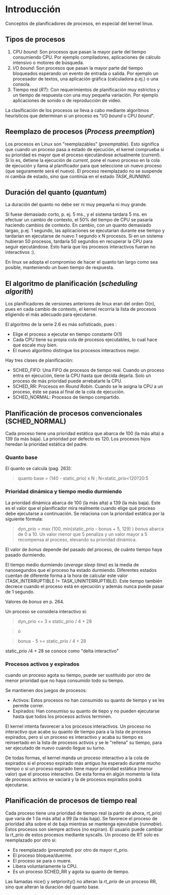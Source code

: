 # Introducción #

Conceptos de planificadores de procesos, en especial del kernel linux.


## Tipos de procesos ##

  1. CPU _bound_: Son procesos que pasan la mayor parte del tiempo consumiendo CPU. Por ejemplo compiladores, aplicaciones de cálculo intensivo o motores de búsqueda.
  1. I/O _bound_: Son procesos que pasan la mayor parte del tiempo bloqueados esperando un evento de entrada o salida. Por ejemplo un procesador de textos, una aplicación gráfica (calculadora p.ej.) o una consola.
  1. Tiempo real (_RT_): Con requerimientos de planificación muy estrictos y un tiempo de respuesta con una muy pequeña variación. Por ejemplo aplicaciones de sonido o de reproducción de vídeo.

La clasificación de los procesos se lleva a cabo mediante algoritmos heurísticos que determinan si un proceso es "I/O _bound_ o CPU _bound_".

## Reemplazo de procesos (_Process preemption_) ##

Los procesos en Linux son "reemplazables" (_preemptable_). Esto significa que cuando un proceso pasa a estado de ejecución, el kernel comprueba si su prioridad es mayor que el proceso ejecutándose actualmente (_current_). Si lo es, detiene la ejecución de _current_, pone el nuevo proceso en la cola de ejecución y llama al planificador para que seleccione un nuevo proceso (que seguramente será el nuevo). El proceso reemplazado no se suspende ni cambia de estado, sino que continúa en el estado _TASK\_RUNNING_.

## Duración del quanto (_quantum_) ##

La duración del quanto no debe ser ni muy pequeña ni muy grande.

Si fuese demasiado corto, p. ej. 5 ms., y el sistema tardara 5 ms. en efectuar un cambio de contexto, el 50% del tiempo de CPU se pasaría haciendo cambios de contexto.
En cambio, con un quanto demasiado largao, p.ej. 1 segundo, las aplicaciones se ejecutarían durante ese tiempo y tardarían en ejecutarse de nuevo 1 segundo x N procesos. Si en un sistema hubieran 50 procesos, tardaría 50 segundos en recuperar la CPU para seguir ejecutándose. Esto haría que los procesos interactivos fueran no interactivos :).

En linux se adopta el compromiso de hacer el quanto tan largo como sea posible, manteniendo un buen tiempo de respuesta.

## El algoritmo de planificación (_scheduling algorith_) ##

Los planificadores de versiones anteriores de linux eran del orden O(n), pues en cada cambio de contexto, el kernel recorría la lista de procesos eligiendo el más adecuado para ejecutarse.

El algoritmo de la serie 2.6 es más sofisticado, pues :
  * Elige el proceso a ejecutar en tiempo constante O(1)
  * Cada CPU tiene su propia cola de procesos ejecutables, lo cual hace que escale muy bien.
  * El nuevo algoritmo distingue los procesos interactivos mejor.

Hay tres clases de planificación:
  * SCHED\_FIFO: Una FIFO de procesos de tiempo real. Cuando un proceso entra en ejecución, tiene la CPU hasta que decida dejarla. Solo un proceso de más prioridad puede arrebatarle la CPU.
  * SCHED\_RR: Procesos en _Round Robin_. Cuando se le asigna la CPU a un proceso, éste se pasa al final de la cola de ejecución.
  * SCHED\_NORMAL: Procesos de tiempo compartido.

## Planificación de procesos convencionales (SCHED\_NORMAL) ##

Cada proceso tiene una prioridad estática que abarca de 100 (la más alta) a 139 (la más baja). La prioridad por defecto es 120.
Los procesos hijos heredan la prioridad estática del padre.

### Quanto base ###

El quanto se calcula (pag. 263):
> quanto base = (140 - static\_prio) x N ; N=static\_prio<120?20:5

### Prioridad dinámica y tiempo medio durmiendo ###

La prioridad dinámica abarca de 100 (la más alta) a 139 (la más baja). Este es el valor que el planificador mira realmente cuando elige qué proceso debe ejecutarse a continuación.
Se relaciona con la prioridad estática por la siguiente fórmula:
> dyn\_prio = max (100, min(static\_prio - bonus + 5, 129) )
_bonus_ abarca de 0 a 10. Un valor menor que 5 penaliza y un valor mayor a 5 recompensa al proceso, elevando su prioridad dinámica.

El valor de _bonus_ depende del pasado del proceso, de cuánto tiempo haya pasado durmiendo.

El tiempo medio durmiendo (_average sleep time_) es la media de nanosegundos que el proceso ha estado durmiendo. Diferentes estados cuentan de diferente forma a la hora de calcular este valor (TASK\_INTERRUPTIBLE != TASK\_UNINTERRUPTIBLE). Este tiempo también decrece cuando el proceso está en ejecución y además nunca puede pasar de 1 segundo.

Valores de _bonus_ en p. 264.

Un proceso se considera interactivo si:
> dyn\_prio <= 3 x static\_prio / 4 + 28

> ó

> bonus - 5 >= static\_prio / 4 + 28

static\_prio /4 + 28 se conoce como "delta interactivo"

### Procesos activos y expirados ###

cuando un proceso agota su tiempo, puede ser sustituido por otro de menor prioridad que no haya consumido todo su tiempo.

Se mantienen dos juegos de procesos:
  * Activos: Estos procesos no han consumido su quanto de tiempo y se les permite correr.
  * Expirados: Han consumiso su quanto de tiepo y no pueden ejecutarse hasta que todos los procesos activos terminen.

El kernel intenta favorecer a los procesos interactivos. Un proceso no interactivo que acabe su quanto de tiempo para a la lista de procesos expirados, pero si un proceso es interactivo y acaba su tiempo es reinsertado en la lista de procesos activos y se le "rellena" su tiempo, para ser ejecutado de nuevo cuando llegue su turno.

De todas formas, el kernel manda un proceso interactivo a la cola de expirados si el proceso expirado más antiguo ha esperado durante mucho tiempo o si un proceso expirado tiene mayor prioridad estática (menor valor) que el proceso interactivo. De esta forma en algún momento la lista de procesos activos se vaciará y la de procesos expirados podrá ejecutarse.

## Planificación de procesos de tiempo real ##

Cada proceso tiene una prioridad de tiempo real (a partir de ahora, rt\_prio) que varía de 1 (la más alta) a 99 (la más baja).
Se favorece el proceso de prioridad alta sobre el de baja mientras se mantenga ejevutable (_runnable_).
Estos procesos son siempre activos (no expiran).
El usuario puede cambiar la rt\_prio de estos procesos mediante syscalls.
Un proceso de RT solo es reemplazado por otro si:
  * Es reemplazado (_preempted_) por otro de mayor rt\_prio.
  * El proceso bloquea/duerme.
  * El proceso se para o muere.
  * Libera voluntariamente la CPU.
  * Es un proceso SCHED\_RR y agota su quanto de tiempo.

Las llamadas nice() y setpriority() no alteran la _rt\_prio_ de un proceso RR, sino que alteran la duración del quanto base.